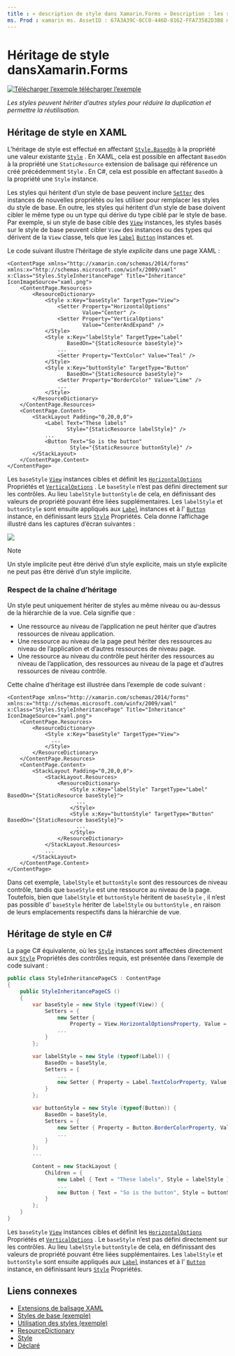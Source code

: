 ```yaml
---
title : « description de style dans Xamarin.Forms » Description : les styles peuvent hériter d’autres styles pour réduire la duplication et permettre une réutilisation. Cet article explique comment effectuer un héritage de style dans une Xamarin.Forms application.
ms. Prod : xamarin ms. AssetID : 67A3A39C-8CC0-446D-8162-FFA73582D3B8 ms. Technology : xamarin-Forms Author : davidbritch ms. Author : dabritch ms. Date : 02/17/2016 No-Loc : [ Xamarin.Forms , Xamarin.Essentials ]
---
```


# <a name="style-inheritance-in-xamarinforms"></a>Héritage de style dansXamarin.Forms

[![Télécharger ](~/media/shared/download.png) l’exemple télécharger l’exemple](https://docs.microsoft.com/samples/xamarin/xamarin-forms-samples/userinterface-styles-basicstyles)

_Les styles peuvent hériter d’autres styles pour réduire la duplication et permettre la réutilisation._

## <a name="style-inheritance-in-xaml"></a>Héritage de style en XAML

L’héritage de style est effectué en affectant [`Style.BasedOn`](xref:Xamarin.Forms.Style.BasedOn) à la propriété une valeur existante [`Style`](xref:Xamarin.Forms.Style) . En XAML, cela est possible en affectant `BasedOn` à la propriété une `StaticResource` extension de balisage qui référence un créé précédemment `Style` . En C#, cela est possible en affectant `BasedOn` à la propriété une `Style` instance.

Les styles qui héritent d’un style de base peuvent inclure [`Setter`](xref:Xamarin.Forms.Setter) des instances de nouvelles propriétés ou les utiliser pour remplacer les styles du style de base. En outre, les styles qui héritent d’un style de base doivent cibler le même type ou un type qui dérive du type ciblé par le style de base. Par exemple, si un style de base cible des [`View`](xref:Xamarin.Forms.View) instances, les styles basés sur le style de base peuvent cibler `View` des instances ou des types qui dérivent de la `View` classe, tels que les [`Label`](xref:Xamarin.Forms.Label) [`Button`](xref:Xamarin.Forms.Button) instances et.

Le code suivant illustre l’héritage de style *explicite* dans une page XAML :

```xaml
<ContentPage xmlns="http://xamarin.com/schemas/2014/forms" xmlns:x="http://schemas.microsoft.com/winfx/2009/xaml" x:Class="Styles.StyleInheritancePage" Title="Inheritance" IconImageSource="xaml.png">
    <ContentPage.Resources>
        <ResourceDictionary>
            <Style x:Key="baseStyle" TargetType="View">
                <Setter Property="HorizontalOptions"
                        Value="Center" />
                <Setter Property="VerticalOptions"
                        Value="CenterAndExpand" />
            </Style>
            <Style x:Key="labelStyle" TargetType="Label"
                   BasedOn="{StaticResource baseStyle}">
                ...
                <Setter Property="TextColor" Value="Teal" />
            </Style>
            <Style x:Key="buttonStyle" TargetType="Button"
                   BasedOn="{StaticResource baseStyle}">
                <Setter Property="BorderColor" Value="Lime" />
                ...
            </Style>
        </ResourceDictionary>
    </ContentPage.Resources>
    <ContentPage.Content>
        <StackLayout Padding="0,20,0,0">
            <Label Text="These labels"
                   Style="{StaticResource labelStyle}" />
            ...
            <Button Text="So is the button"
                    Style="{StaticResource buttonStyle}" />
        </StackLayout>
    </ContentPage.Content>
</ContentPage>
```

Les `baseStyle` [`View`](xref:Xamarin.Forms.View) instances cibles et définit les [`HorizontalOptions`](xref:Xamarin.Forms.View.HorizontalOptions) Propriétés et [`VerticalOptions`](xref:Xamarin.Forms.View.VerticalOptions) . Le `baseStyle` n’est pas défini directement sur les contrôles. Au lieu `labelStyle` `buttonStyle` de cela, en définissant des valeurs de propriété pouvant être liées supplémentaires. Les `labelStyle` et `buttonStyle` sont ensuite appliqués aux [`Label`](xref:Xamarin.Forms.Label) instances et à l' [`Button`](xref:Xamarin.Forms.Button) instance, en définissant leurs [`Style`](xref:Xamarin.Forms.NavigableElement.Style) Propriétés. Cela donne l’affichage illustré dans les captures d’écran suivantes :

[![](inheritance-images/style-inheritance.png)](inheritance-images/style-inheritance-large.png#lightbox)

> [!NOTE]
> Un style implicite peut être dérivé d’un style explicite, mais un style explicite ne peut pas être dérivé d’un style implicite.

### <a name="respecting-the-inheritance-chain"></a>Respect de la chaîne d’héritage

Un style peut uniquement hériter de styles au même niveau ou au-dessus de la hiérarchie de la vue. Cela signifie que :

- Une ressource au niveau de l’application ne peut hériter que d’autres ressources de niveau application.
- Une ressource au niveau de la page peut hériter des ressources au niveau de l’application et d’autres ressources de niveau page.
- Une ressource au niveau du contrôle peut hériter des ressources au niveau de l’application, des ressources au niveau de la page et d’autres ressources de niveau contrôle.

Cette chaîne d’héritage est illustrée dans l’exemple de code suivant :

```xaml
<ContentPage xmlns="http://xamarin.com/schemas/2014/forms" xmlns:x="http://schemas.microsoft.com/winfx/2009/xaml" x:Class="Styles.StyleInheritancePage" Title="Inheritance" IconImageSource="xaml.png">
    <ContentPage.Resources>
        <ResourceDictionary>
            <Style x:Key="baseStyle" TargetType="View">
              ...
            </Style>
        </ResourceDictionary>
    </ContentPage.Resources>
    <ContentPage.Content>
        <StackLayout Padding="0,20,0,0">
            <StackLayout.Resources>
                <ResourceDictionary>
                    <Style x:Key="labelStyle" TargetType="Label" BasedOn="{StaticResource baseStyle}">
                      ...
                    </Style>
                    <Style x:Key="buttonStyle" TargetType="Button" BasedOn="{StaticResource baseStyle}">
                      ...
                    </Style>
                </ResourceDictionary>
            </StackLayout.Resources>
            ...
        </StackLayout>
    </ContentPage.Content>
</ContentPage>
```

Dans cet exemple, `labelStyle` et `buttonStyle` sont des ressources de niveau contrôle, tandis que `baseStyle` est une ressource au niveau de la page. Toutefois, bien que `labelStyle` et `buttonStyle` héritent de `baseStyle` , il n’est pas possible d' `baseStyle` hériter de `labelStyle` ou `buttonStyle` , en raison de leurs emplacements respectifs dans la hiérarchie de vue.

## <a name="style-inheritance-in-c35"></a>Héritage de style en C&#35;

La page C# équivalente, où les [`Style`](xref:Xamarin.Forms.Style) instances sont affectées directement aux [`Style`](xref:Xamarin.Forms.NavigableElement.Style) Propriétés des contrôles requis, est présentée dans l’exemple de code suivant :

```csharp
public class StyleInheritancePageCS : ContentPage
{
    public StyleInheritancePageCS ()
    {
        var baseStyle = new Style (typeof(View)) {
            Setters = {
                new Setter {
                    Property = View.HorizontalOptionsProperty, Value = LayoutOptions.Center    },
                ...
            }
        };

        var labelStyle = new Style (typeof(Label)) {
            BasedOn = baseStyle,
            Setters = {
                ...
                new Setter { Property = Label.TextColorProperty, Value = Color.Teal    }
            }
        };

        var buttonStyle = new Style (typeof(Button)) {
            BasedOn = baseStyle,
            Setters = {
                new Setter { Property = Button.BorderColorProperty, Value =    Color.Lime },
                ...
            }
        };
        ...

        Content = new StackLayout {
            Children = {
                new Label { Text = "These labels", Style = labelStyle },
                ...
                new Button { Text = "So is the button", Style = buttonStyle }
            }
        };
    }
}
```

Les `baseStyle` [`View`](xref:Xamarin.Forms.View) instances cibles et définit les [`HorizontalOptions`](xref:Xamarin.Forms.View.HorizontalOptions) Propriétés et [`VerticalOptions`](xref:Xamarin.Forms.View.VerticalOptions) . Le `baseStyle` n’est pas défini directement sur les contrôles. Au lieu `labelStyle` `buttonStyle` de cela, en définissant des valeurs de propriété pouvant être liées supplémentaires. Les `labelStyle` et `buttonStyle` sont ensuite appliqués aux [`Label`](xref:Xamarin.Forms.Label) instances et à l' [`Button`](xref:Xamarin.Forms.Button) instance, en définissant leurs [`Style`](xref:Xamarin.Forms.NavigableElement.Style) Propriétés.

## <a name="related-links"></a>Liens connexes

- [Extensions de balisage XAML](~/xamarin-forms/xaml/xaml-basics/xaml-markup-extensions.md)
- [Styles de base (exemple)](https://docs.microsoft.com/samples/xamarin/xamarin-forms-samples/userinterface-styles-basicstyles)
- [Utilisation des styles (exemple)](https://docs.microsoft.com/samples/xamarin/xamarin-forms-samples/workingwithstyles)
- [ResourceDictionary](xref:Xamarin.Forms.ResourceDictionary)
- [Style](xref:Xamarin.Forms.Style)
- [Déclaré](xref:Xamarin.Forms.Setter)
